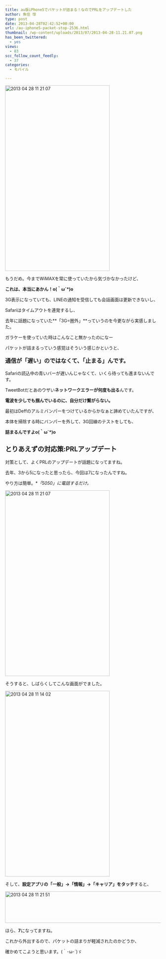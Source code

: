 ```yaml
---
title: au版iPhone5でパケットが詰まる！なのでPRLをアップデートした
author: 魚住 惇
type: post
date: 2013-04-28T02:42:52+00:00
url: /au-iphone5-packet-stop-2536.html
thumbnail: /wp-content/uploads/2013/07/2013-04-28-11.21.07.png
has_been_twittered:
  - yes
views:
  - 83
scc_follow_count_feedly:
  - 37
categories:
  - モバイル

---
```

<img decoding="async" loading="lazy" title="2013-04-28 11.21.07.png" src="/wp-content/uploads/2013/04/2013-04-28-11.21.07.png" alt="2013 04 28 11 21 07" width="338" height="600" border="0" />

<!--more-->

もうだめ。今までWiMAXを常に使っていたから気づかなかったけど、

**これは、本当にあかん！o(｀ω´*)o**</p> 

3G表示になっていても、LINEの通知を受信しても会話画面は更新できないし、

Safariはタイムアウトを連発するし、

去年に話題になっていた**「3G=圏外」**っていうのを今更ながら実感しました。</p> 

ガラケーを使っていた時はこんなこと無かったのになー</p> 

パケットが詰まるっていう感覚はそういう感じかというと、

<p style="font-size: 18px;">
  <b>通信が「遅い」のではなくて、「止まる」んです。</b>
</p>

Safariの読込中の青いバーが遅いんじゃなくて、いくら待っても進まないんです。

TweetBotだとあのウザい**ネットワークエラーが何度も出る**んです。</p> 

**電波を少しでも掴んでいるのに、自分だけ繋がらない。**

最初はDeffのアルミバンパーをつけているからかなぁと諦めていたんですが、

本体を掃除する時にバンパーを外して、3G回線のテストをしても、

**詰まるんですよo(｀ω´*)o**</p> 

## とりあえずの対応策:PRLアップデート

対策として、よくPRLのアップデートが話題になってますね。

去年、3から5になったと思ったら、今回は7になったんですね。</p> 

やり方は簡単。**「*5050」に電話するだけ。**

<img decoding="async" loading="lazy" title="2013-04-28 11.21.07.png" src="/wp-content/uploads/2013/04/2013-04-28-11.21.071.png" alt="2013 04 28 11 21 07" width="338" height="600" border="0" /> </p> 

そうすると、しばらくしてこんな画面がでました。

<img decoding="async" loading="lazy" title="2013-04-28 11.14.02.png" src="/wp-content/uploads/2013/04/2013-04-28-11.14.02.png" alt="2013 04 28 11 14 02" width="338" height="600" border="0" /> </p> 

そして、**設定アプリの「一般」→「情報」→「キャリア」をタッチ**すると、

<img decoding="async" loading="lazy" title="2013-04-28_11.21.51.png" src="/wp-content/uploads/2013/04/2013-04-28_11.21.51.png" alt="2013 04 28 11 21 51" width="600" height="102" border="0" /> </p> 

ほら、**7**になってますね。</p> 

これから外出するので、パケットの詰まりが軽減されたのかどうか、

確かめてこようと思います。(｀･ω･´)ゞ
